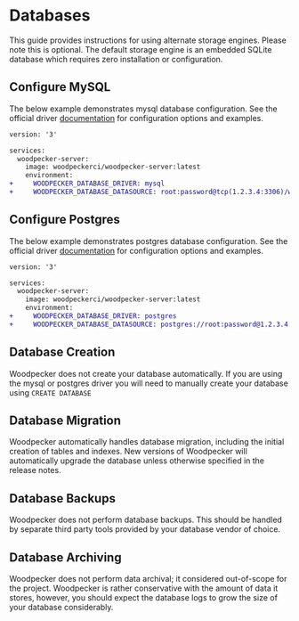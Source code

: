 # Databases

This guide provides instructions for using alternate storage engines. Please note this is optional. The default storage engine is an embedded SQLite database which requires zero installation or configuration.

## Configure MySQL

The below example demonstrates mysql database configuration. See the official driver [documentation](https://github.com/go-sql-driver/mysql#dsn-data-source-name) for configuration options and examples.

```diff
version: '3'

services:
  woodpecker-server:
    image: woodpeckerci/woodpecker-server:latest
    environment:
+     WOODPECKER_DATABASE_DRIVER: mysql
+     WOODPECKER_DATABASE_DATASOURCE: root:password@tcp(1.2.3.4:3306)/woodpecker?parseTime=true
```

## Configure Postgres

The below example demonstrates postgres database configuration. See the official driver [documentation](https://www.postgresql.org/docs/current/static/libpq-connect.html#LIBPQ-CONNSTRING) for configuration options and examples.

```diff
version: '3'

services:
  woodpecker-server:
    image: woodpeckerci/woodpecker-server:latest
    environment:
+     WOODPECKER_DATABASE_DRIVER: postgres
+     WOODPECKER_DATABASE_DATASOURCE: postgres://root:password@1.2.3.4:5432/postgres?sslmode=disable
```

## Database Creation

Woodpecker does not create your database automatically. If you are using the mysql or postgres driver you will need to manually create your database using `CREATE DATABASE`

## Database Migration

Woodpecker automatically handles database migration, including the initial creation of tables and indexes. New versions of Woodpecker will automatically upgrade the database unless otherwise specified in the release notes.

## Database Backups

Woodpecker does not perform database backups. This should be handled by separate third party tools provided by your database vendor of choice.

## Database Archiving

Woodpecker does not perform data archival; it considered out-of-scope for the project. Woodpecker is rather conservative with the amount of data it stores, however, you should expect the database logs to grow the size of your database considerably.
